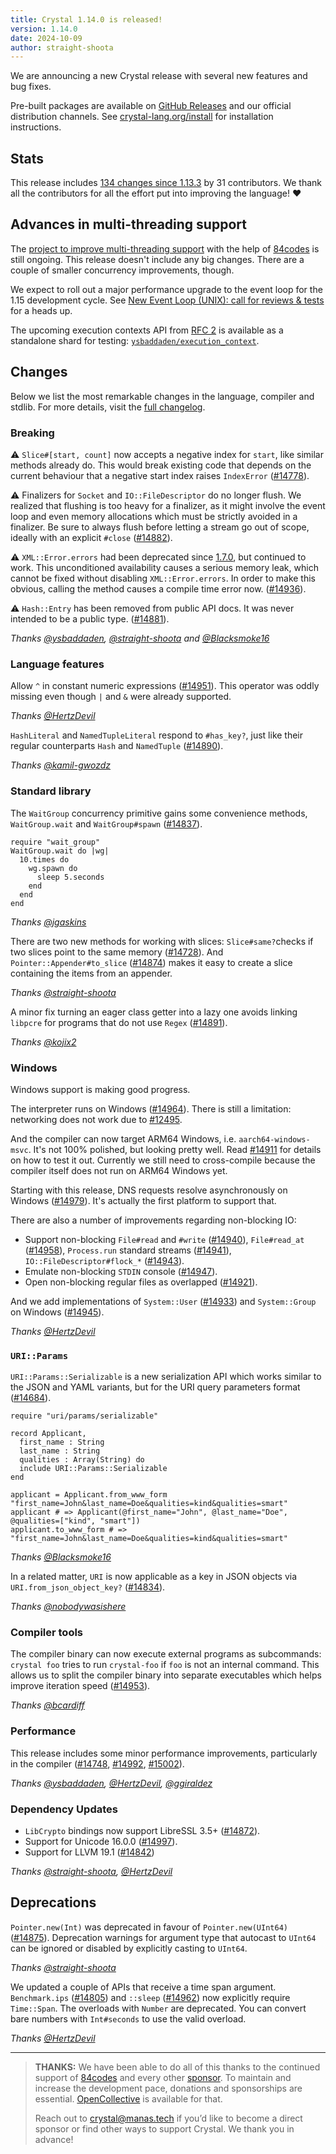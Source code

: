 ```yaml
---
title: Crystal 1.14.0 is released!
version: 1.14.0
date: 2024-10-09
author: straight-shoota
---
```

We are announcing a new Crystal release with several new features and bug fixes.

Pre-built packages are available on [GitHub Releases](https://github.com/crystal-lang/crystal/releases/tag/1.14.0)
and our official distribution channels.
See [crystal-lang.org/install](https://crystal-lang.org/install/) for
installation instructions.

## Stats

This release includes [134 changes since 1.13.3](https://github.com/crystal-lang/crystal/pulls?q=is%3Apr+milestone%3A1.14.0)
by 31 contributors. We thank all the contributors for all the effort put into
improving the language! ❤️

## Advances in multi-threading support

The [project to improve multi-threading support](/2024/02/09/84codes-manas-mt) with the help of [84codes] is still ongoing.
This release doesn't include any big changes. There are a couple of smaller concurrency improvements, though.

We expect to roll out a major performance upgrade to the event loop for the 1.15 development cycle.
See [New Event Loop (UNIX): call for reviews & tests](https://forum.crystal-lang.org/t/new-event-loop-unix-call-for-reviews-tests/7207)
for a heads up.

The upcoming execution contexts API from [RFC 2](https://github.com/crystal-lang/rfcs/pull/2) is available as a standalone shard for testing:
[`ysbaddaden/execution_context`](https://github.com/ysbaddaden/execution_context).

## Changes

Below we list the most remarkable changes in the language, compiler and stdlib.
For more details, visit the [full changelog](https://github.com/crystal-lang/crystal/releases/tag/1.14.0).

### Breaking

⚠️ `Slice#[start, count]` now accepts a negative index for `start`, like similar methods already do.
This would break existing code that depends on the current behaviour that a negative start index raises `IndexError` ([#14778]).

[#14778]: https://github.com/crystal-lang/crystal/pull/14778

⚠️ Finalizers for `Socket` and `IO::FileDescriptor` do no longer flush.
We realized that flushing is too heavy for a finalizer, as it might involve the event loop and even memory allocations which must be strictly avoided in a finalizer.
Be sure to always flush before letting a stream go out of scope, ideally with an explicit `#close` ([#14882]).

[#14882]: https://github.com/crystal-lang/crystal/pull/14882

⚠️ `XML::Error.errors` had been deprecated since [1.7.0](/_releases/2023-01-09-1.7.0-released.md), but continued to work.
This unconditioned availability causes a serious memory leak, which cannot be fixed without disabling `XML::Error.errors`.
In order to make this obvious, calling the method causes a compile time error now. ([#14936]).

[#14936]: https://github.com/crystal-lang/crystal/pull/14936

⚠️ `Hash::Entry` has been removed from public API docs. It was never intended to be a public type. ([#14881]).

*Thanks [@ysbaddaden], [@straight-shoota] and [@Blacksmoke16]*

[#14881]: https://github.com/crystal-lang/crystal/pull/14881

### Language features

Allow `^` in constant numeric expressions ([#14951]). This operator was oddly missing even though `|` and `&` were already supported.

*Thanks [@HertzDevil]*

[#14951]: https://github.com/crystal-lang/crystal/pull/14951

`HashLiteral` and `NamedTupleLiteral` respond to `#has_key?`, just like their regular counterparts `Hash` and `NamedTuple` ([#14890]).

*Thanks [@kamil-gwozdz]*

[#14890]: https://github.com/crystal-lang/crystal/pull/14890

### Standard library

The `WaitGroup` concurrency primitive gains some convenience methods,
`WaitGroup.wait` and `WaitGroup#spawn` ([#14837]).

```crystal
require "wait_group"
WaitGroup.wait do |wg|
  10.times do
    wg.spawn do
      sleep 5.seconds
    end
  end
end
```

*Thanks [@jgaskins]*

[#14837]: https://github.com/crystal-lang/crystal/pull/14837

There are two new methods for working with slices: `Slice#same?`checks
if two slices point to the same memory ([#14728]).
And `Pointer::Appender#to_slice` ([#14874]) makes it easy to create a slice
containing the items from an appender.

[#14728]: https://github.com/crystal-lang/crystal/pull/14728
[#14874]: https://github.com/crystal-lang/crystal/pull/14874

*Thanks [@straight-shoota]*

A minor fix turning an eager class getter into a lazy one avoids linking `libpcre`
for programs that do not use `Regex` ([#14891]).

*Thanks [@kojix2]*

[#14891]: https://github.com/crystal-lang/crystal/pull/14891

### Windows

Windows support is making good progress.

The interpreter runs on Windows ([#14964]). There is still a limitation:
networking does not work due to [#12495].

And the compiler can now target ARM64 Windows, i.e. `aarch64-windows-msvc`.
It's not 100% polished, but looking pretty well. Read [#14911] for details on how to test it out.
Currently we still need to cross-compile because the compiler itself does not run on ARM64 Windows yet.

Starting with this release, DNS requests resolve asynchronously on Windows ([#14979]).
It's actually the first platform to support that.

There are also a number of improvements regarding non-blocking IO:

- Support non-blocking `File#read` and `#write` ([#14940]), `File#read_at` ([#14958]), `Process.run` standard streams ([#14941]), `IO::FileDescriptor#flock_*` ([#14943]).
- Emulate non-blocking `STDIN` console ([#14947]).
- Open non-blocking regular files as overlapped ([#14921]).

And we add implementations of `System::User` ([#14933]) and `System::Group` on Windows ([#14945]).

*Thanks [@HertzDevil]*

[#14911]: https://github.com/crystal-lang/crystal/pull/14911
[#14921]: https://github.com/crystal-lang/crystal/pull/14921
[#14940]: https://github.com/crystal-lang/crystal/pull/14940
[#14958]: https://github.com/crystal-lang/crystal/pull/14958
[#14941]: https://github.com/crystal-lang/crystal/pull/14941
[#14943]: https://github.com/crystal-lang/crystal/pull/14943
[#14947]: https://github.com/crystal-lang/crystal/pull/14947
[#14979]: https://github.com/crystal-lang/crystal/pull/14979
[#14933]: https://github.com/crystal-lang/crystal/pull/14933
[#14945]: https://github.com/crystal-lang/crystal/pull/14945
[#14964]: https://github.com/crystal-lang/crystal/pull/14964
[#12495]: https://github.com/crystal-lang/crystal/issues/12495

### `URI::Params`

`URI::Params::Serializable` is a new serialization API which works similar to
the JSON and YAML variants, but for the URI query parameters format ([#14684]).

```crystal
require "uri/params/serializable"

record Applicant,
  first_name : String
  last_name : String
  qualities : Array(String) do
  include URI::Params::Serializable
end

applicant = Applicant.from_www_form "first_name=John&last_name=Doe&qualities=kind&qualities=smart"
applicant # => Applicant(@first_name="John", @last_name="Doe", @qualities=["kind", "smart"])
applicant.to_www_form # => "first_name=John&last_name=Doe&qualities=kind&qualities=smart"
```

*Thanks [@Blacksmoke16]*

In a related matter, `URI` is now applicable as a key in JSON objects via `URI.from_json_object_key?` ([#14834]).

*Thanks [@nobodywasishere]*

[#14834]: https://github.com/crystal-lang/crystal/pull/14834
[#14684]: https://github.com/crystal-lang/crystal/pull/14684

### Compiler tools

The compiler binary can now execute external programs as subcommands:
`crystal foo` tries to run `crystal-foo` if `foo` is not an internal command.
This allows us to split the compiler binary into separate executables which helps
improve iteration speed ([#14953]).

*Thanks [@bcardiff]*

[#14953]: https://github.com/crystal-lang/crystal/pull/14953

### Performance

This release includes some minor performance improvements, particularly in the
compiler ([#14748], [#14992], [#15002]).

*Thanks [@ysbaddaden], [@HertzDevil], [@ggiraldez]*

[#15002]: https://github.com/crystal-lang/crystal/pull/15002
[#14992]: https://github.com/crystal-lang/crystal/pull/14992
[#14748]: https://github.com/crystal-lang/crystal/pull/14748

### Dependency Updates

- `LibCrypto` bindings now support LibreSSL 3.5+ ([#14872]).
- Support for Unicode 16.0.0 ([#14997]).
- Support for LLVM 19.1 ([#14842])

*Thanks [@straight-shoota], [@HertzDevil]*

[#14842]: https://github.com/crystal-lang/crystal/pull/14842
[#14872]: https://github.com/crystal-lang/crystal/pull/14872
[#14997]: https://github.com/crystal-lang/crystal/pull/14997

## Deprecations

`Pointer.new(Int)` was deprecated in favour of `Pointer.new(UInt64)` ([#14875]).
Deprecation warnings for argument type that autocast to `UInt64` can be ignored
or disabled by explicitly casting to `UInt64`.

*Thanks [@straight-shoota]*

[#14875]: https://github.com/crystal-lang/crystal/pull/14875

We updated a couple of APIs that receive a time span argument.
`Benchmark.ips` ([#14805]) and `::sleep` ([#14962]) now explicitly require
`Time::Span`. The overloads with `Number` are deprecated.
You can convert bare numbers with `Int#seconds` to use the valid overload.

*Thanks [@HertzDevil]*

[#14805]: https://github.com/crystal-lang/crystal/pull/14805
[#14962]: https://github.com/crystal-lang/crystal/pull/14962

---

> **THANKS:**
> We have been able to do all of this thanks to the continued support of [84codes](https://www.84codes.com/) and every other [sponsor](/sponsors).
> To maintain and increase the development pace, donations and sponsorships are
> essential. [OpenCollective](https://opencollective.com/crystal-lang) is
> available for that.
>
> Reach out to [crystal@manas.tech](mailto:crystal@manas.tech)
> if you’d like to become a direct sponsor or find other ways to support Crystal.
> We thank you in advance!

[@bcardiff]: https://github.com/bcardiff
[@Blacksmoke16]: https://github.com/Blacksmoke16
[@ggiraldez]: https://github.com/ggiraldez
[@HertzDevil]: https://github.com/HertzDevil
[@jgaskins]: https://github.com/jgaskins
[@kamil-gwozdz]: https://github.com/kamil-gwozdz
[@kojix2]: https://github.com/kojix2
[@nobodywasishere]: https://github.com/nobodywasishere
[@straight-shoota]: https://github.com/straight-shoota
[@ysbaddaden]: https://github.com/ysbaddaden
[84codes]: https://www.84codes.com/
